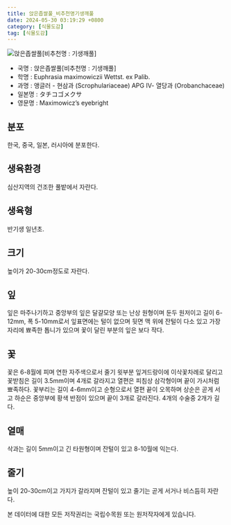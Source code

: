 ```yaml
---
title: 앉은좁쌀풀_비추천명기생깨풀
date: 2024-05-30 03:19:29 +0800
category: [식물도감]
tag: [식물도감]
---
```




![앉은좁쌀풀[비추천명 : 기생깨풀]](/fileUpload/plants/basic/Scrophulariaceae/Euphrasia/9484/9484_1_th2.jpg)
- 국명 : 앉은좁쌀풀[비추천명 : 기생깨풀]
- 학명 : Euphrasia maximowiczii Wettst. ex Palib.
- 과명 : 앵글러 - 현삼과 (Scrophulariaceae) APG Ⅳ- 열당과 (Orobanchaceae)
- 일본명 : タチコゴメクサ
- 영문명 : Maximowicz’s eyebright


## 분포
한국, 중국, 일본, 러시아에 분포한다.
## 생육환경
심산지역의 건조한 풀밭에서 자란다.
## 생육형
반기생 일년초.
## 크기
높이가 20-30cm정도로 자란다.
## 잎
잎은 마주나기하고 중앙부의 잎은 달걀모양 또는 난상 원형이며 둔두 원저이고 길이 6-12mm, 폭 5-10mm로서 잎표면에는 털이 없으며 뒷면 맥 위에 잔털이 다소 있고 가장자리에 뾰족한 톱니가 있으며 꽃이 달린 부분의 잎은 보다 작다.
## 꽃
꽃은 6-8월에 피며 연한 자주색으로서 줄기 윗부분 잎겨드랑이에 이삭꽃차례로 달리고 꽃받침은 길이 3.5mm이며 4개로 갈라지고 열편은 피침상 삼각형이며 끝이 가시처럼 뾰족하다. 꽃부리는 길이 4-6mm이고 순형으로서 열편 끝이 오목하며 상순은 곧게 서고 하순은 중앙부에 황색 반점이 있으며 끝이 3개로 갈라진다. 4개의 수술중 2개가 길다.
## 열매
삭과는 길이 5mm이고 긴 타원형이며 잔털이 있고 8-10월에 익는다.
## 줄기
높이 20-30cm이고 가지가 갈라지며 잔털이 있고 줄기는 곧게 서거나 비스듬히 자란다.






본 데이터에 대한 모든 저작권리는 국립수목원 또는 원저작자에게 있습니다.
